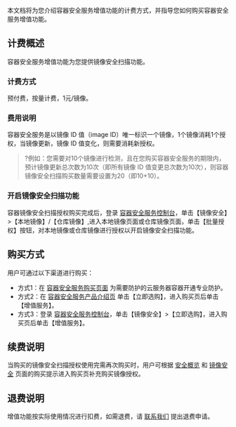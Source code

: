 本文档将为您介绍容器安全服务增值功能的计费方式，并指导您如何购买容器安全服务增值功能。

## 计费概述
容器安全服务增值功能为您提供镜像安全扫描功能。

### 计费方式
预付费，按量计费，1元/镜像。

### 费用说明
容器安全服务是以镜像 ID 值（image ID）唯一标识一个镜像，1个镜像消耗1个授权，当镜像更新，镜像 ID 值变化，则需要消耗新授权。
>?例如：您需要对10个镜像进行检测，且在您购买容器安全服务的期限内，预计镜像更新总次数为10次（即所有镜像 ID 值变更总次数为10次），则容器镜像安全扫描购买数量需要设置为20（即10+10）。

### 开启镜像安全扫描功能
容器镜像安全扫描授权购买完成后，登录 [容器安全服务控制台](https://console.cloud.tencent.com/tcss)，单击【镜像安全】>【本地镜像】/【仓库镜像】,进入本地镜像页面或仓库镜像页面，单击【批量授权】按钮，对本地镜像或仓库镜像进行授权以开启镜像安全扫描功能。

## 购买方式
用户可通过以下渠道进行购买：
- 方式1：在 [容器安全服务购买页面](https://buy.cloud.tencent.com/tcss) 为需要防护的云服务器容器开通专业防护。
- 方式2：在 [容器安全服务产品介绍页](https://cloud.tencent.com/product/tcss) 单击【立即选购】，进入购买页后单击【增值服务】。
- 方式3：登录 [容器安全服务控制台](https://console.cloud.tencent.com/tcss)，单击【镜像安全】>【立即选购】，进入购买页后单击【增值服务】。

## 续费说明
当购买的镜像安全扫描授权使用完需再次购买时，用户可根据 [安全概览]() 和 [镜像安全]() 页面的购买提示进入购买页补充购买镜像授权。

## 退费说明
增值功能按实际使用情况进行扣费，如需退费，请 [联系我们](https://cloud.tencent.com/act/event/connect-service) 提出退费申请。

